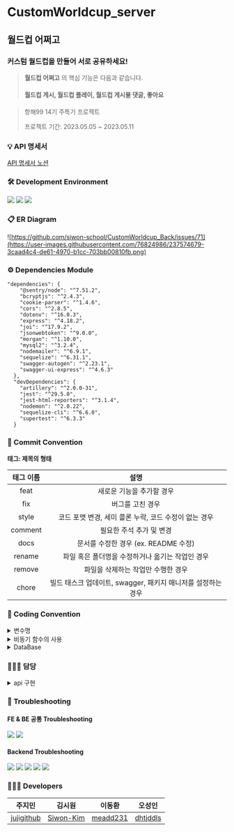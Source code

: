 # CustomWorldcup_server
## 월드컵 어쩌고
### 커스텀 월드컵을 만들어 서로 공유하세요! 
</div> 

> **월드컵 어쩌고** 의 핵심 기능은 다음과 같습니다.   
> #### 월드컵 게시, 월드컵 플레이, 월드컵 게시물 댓글, 좋아요
> 

> 항해99 14기 주특기 프로젝트 </b>
>
> 프로젝트 기간: 2023.05.05 ~ 2023.05.11


### 💡 API 명세서
[API 명세서 노션]([https://siwonmadang.notion.site/S-A-8270cdaad4ce42289642bbe0a39824c7](https://www.notion.so/siwonmadang/c822738780334e93a81b95518c98f69d?v=bcc44cebf6da4eca87e16f97b1e70ba7&pvs=4))

### 🛠 Development Environment
<img src="https://img.shields.io/badge/Node.js-v16-green"/> <img src="https://img.shields.io/badge/Sequelize-v6.31.1-blue"/> <img src="https://img.shields.io/badge/Express-v4.17.1-green"/> 

### 📋 ER Diagram
![https://github.com/siwon-school/CustomWorldcup_Back/issues/71](https://user-images.githubusercontent.com/76824986/237574679-3caad4c4-de61-4970-b1cc-703bb00810fb.png)


### ⚙️ Dependencies Module
```
"dependencies": {
    "@sentry/node": "^7.51.2",
    "bcryptjs": "^2.4.3",
    "cookie-parser": "^1.4.6",
    "cors": "^2.8.5",
    "dotenv": "^16.0.3",
    "express": "^4.18.2",
    "joi": "^17.9.2",
    "jsonwebtoken": "^9.0.0",
    "morgan": "^1.10.0",
    "mysql2": "^3.2.4",
    "nodemailer": "^6.9.1",
    "sequelize": "^6.31.1",
    "swagger-autogen": "^2.23.1",
    "swagger-ui-express": "^4.6.3"
  },
  "devDependencies": {
    "artillery": "^2.0.0-31",
    "jest": "^29.5.0",
    "jest-html-reporters": "^3.1.4",
    "nodemon": "^2.0.22",
    "sequelize-cli": "^6.6.0",
    "supertest": "^6.3.3"
  }
  ```
### 📌 Commit Convention

**태그: 제목의 형태**

| 태그 이름| 설명 |
| :--: | :-----: |
| feat | 새로운 기능을 추가할 경우 |
| fix | 버그를 고친 경우 |
| style | 코드 포맷 변경, 세미 콜론 누락, 코드 수정이 없는 경우 |
| comment | 필요한 주석 추가 및 변경 |
| docs | 문서를 수정한 경우 (ex. README 수정) |
| rename | 파일 혹은 폴더명을 수정하거나 옮기는 작업인 경우 |
| remove | 파일을 삭제하는 작업만 수행한 경우 |
| chore | 빌드 태스크 업데이트, swagger, 패키지 매니저를 설정하는 경우 |

### 📌 Coding Convention
<details>
<summary>변수명</summary>   
<div markdown="1">       
      
 
 1. Camel Case 사용 
   - lower Camel Case
 2. 함수의 경우 동사+명사 사용 
   - ex) getInformation()
 
</div>
</details>

<details>
<summary>비동기 함수의 사용</summary>
<div markdown="1">       

 1. async, await 함수 사용을 지향한다.
 2. Promise 사용은 지양한다.
 
</div>
</details>

<details>
<summary>DataBase</summary>
<div markdown="1">       

 1. Model 파일명은 대문자
 2. 필드명은 CamelCase 사용
 
</div>
</details>

### 🙋🏻‍♀️ 담당
<details>
<summary>api 구현</summary>
<div markdown="1">  

| 기능명 | 담당자 | 완료 여부 |
| :-----: | :---: | :---: |
| 로그인 | `주지민` | 완료 |
| 회원가입 | `주지민` | 완료 |
| 로그아웃 | `주지민` | 완료 |
| 이메일 인증 | `주지민` | 미완료 |
| 월드컵 생성 | `김시원` | 완료 |
| 월드컵 게시물 전체 조회 | `김시원` | 완료 |
| 월드컵 게시물 상세 조회 | `김시원` | 완료 |
| 월드컵 게시물 수정 | `김시원` | 완료 |
| 월드컵 게시물 삭제 | `김시원` | 완료 |
| 월드컵 플레이 결과 조회 | `김시원` | 완료 |
| 월드컵 플레이 결과 저장 | `이동환` | 완료 |
| 내가 만든 월드컵 조회 | `이동환` | 완료 |
| 내가 한 월드컵 결과 조회 | `이동환` | 완료 |
| 월드컵 게시물 댓글 생성 | `오성인` | 완료 |
| 월드컵 게시물 댓글 조회 | `오성인` | 완료 |
| 월드컵 게시물 댓글 수정 | `오성인` | 완료 |
| 월드컵 게시물 댓글 삭제 | `오성인` | 완료 |
| 월드컵 게시물 좋아요 | `오성인` | 완료 |
| ec2 배포, pm2 관리 | `오성인` | 완료 |

</div>
</details>

### 📌 Troubleshooting
#### FE & BE 공통 Troubleshooting 
![](https://user-images.githubusercontent.com/76824986/237596493-1a4c4f2a-59ef-4a76-8e60-62248bfd4be2.png)
![](https://user-images.githubusercontent.com/76824986/237597694-be840c04-2dac-4ae0-a0aa-02e7a1c7d745.png)

#### Backend Troubleshooting 
![](https://user-images.githubusercontent.com/76824986/237594328-4447dfd3-45c0-489b-8db7-b3a82900197f.png)
![](https://user-images.githubusercontent.com/76824986/237594446-83224975-02e3-4a3f-a41b-679f58ef89f7.png)
![](https://user-images.githubusercontent.com/76824986/237593919-87b878d1-45e4-47fd-9e77-a7526ffd137c.png)
![](https://user-images.githubusercontent.com/76824986/237594025-693e653e-8fef-40b3-b3c4-60342ff277a4.png)
![](https://user-images.githubusercontent.com/76824986/237594182-54b92bb9-c1e4-4f5d-b34d-dec9c8339b12.png)

### 👩🏻‍💻 Developers   
| 주지민 | 김시원 | 이동환 | 오성인 |
| :---: | :---: | :---: | :---: |
|[jujigithub](https://github.com/jujigithub)|[Siwon-Kim](https://github.com/Siwon-Kim)|[meadd231](https://github.com/meadd231)|[dhtjddls](https://github.com/dhtjddls)| 
